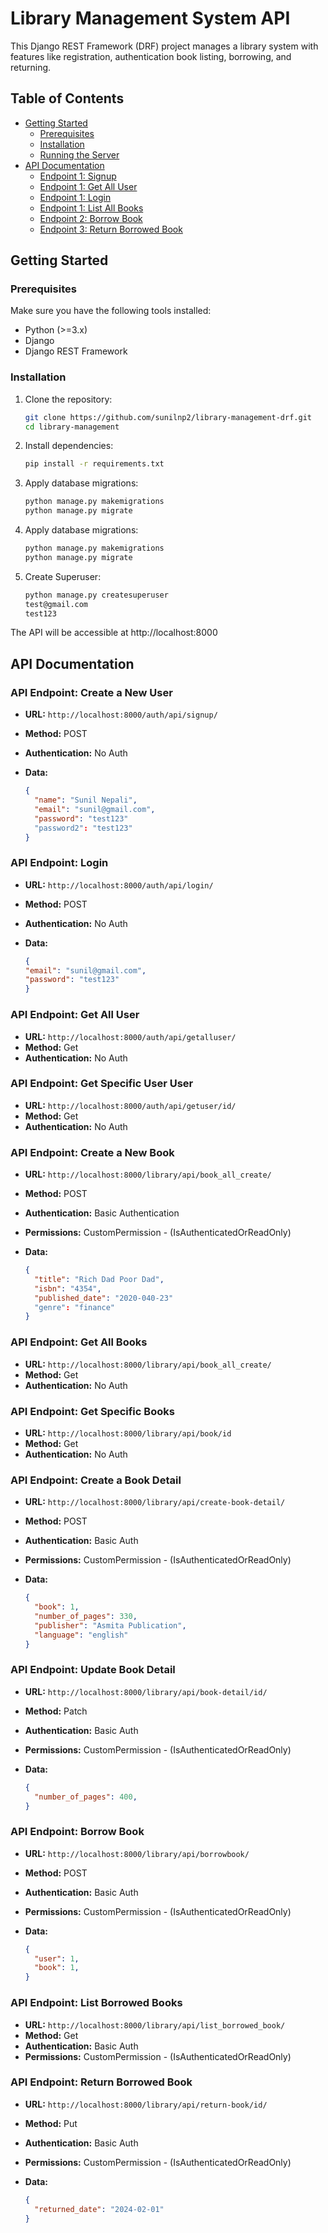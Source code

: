 # Library Management System API

This Django REST Framework (DRF) project manages a library system with features like registration, authentication book listing, borrowing, and returning.

## Table of Contents

- [Getting Started](#getting-started)
  - [Prerequisites](#prerequisites)
  - [Installation](#installation)
  - [Running the Server](#running-the-server)
- [API Documentation](#api-documentation)
  - [Endpoint 1: Signup](#http://localhost:8000/auth/api/signup/)
  - [Endpoint 1: Get All User](#http://localhost:8000/auth/api/getalluser/)
  - [Endpoint 1: Login](#http://localhost:8000/auth/api/login/)
  - [Endpoint 1: List All Books](#endpoint-1-list-all-books)
  - [Endpoint 2: Borrow Book](#endpoint-2-borrow-book)
  - [Endpoint 3: Return Borrowed Book](#endpoint-3-return-borrowed-book)

## Getting Started

### Prerequisites

Make sure you have the following tools installed:

- Python (>=3.x)
- Django
- Django REST Framework

### Installation

1. Clone the repository:

   ```bash
   git clone https://github.com/sunilnp2/library-management-drf.git
   cd library-management

2. Install dependencies:

    ```bash
    pip install -r requirements.txt

3. Apply database migrations:
    ```bash
    python manage.py makemigrations
    python manage.py migrate

4. Apply database migrations:
    ```bash
    python manage.py makemigrations
    python manage.py migrate
    
5. Create Superuser:
    ```bash
    python manage.py createsuperuser
    test@gmail.com
    test123

The API will be accessible at http://localhost:8000


## API Documentation

### API Endpoint: Create a New User

- **URL:** `http://localhost:8000/auth/api/signup/`
- **Method:** POST
- **Authentication:** No Auth
- **Data:**

  ```json
  {
    "name": "Sunil Nepali",
    "email": "sunil@gmail.com",
    "password": "test123"
    "password2": "test123"
  }

### API Endpoint: Login

- **URL:** `http://localhost:8000/auth/api/login/`
- **Method:** POST
- **Authentication:** No Auth
- **Data:**

  ```json
  {
  "email": "sunil@gmail.com",
  "password": "test123"
  }

### API Endpoint: Get All User

- **URL:** `http://localhost:8000/auth/api/getalluser/`
- **Method:** Get
- **Authentication:** No Auth

### API Endpoint: Get Specific User User

- **URL:** `http://localhost:8000/auth/api/getuser/id/`
- **Method:** Get
- **Authentication:** No Auth

### API Endpoint: Create a New Book

- **URL:** `http://localhost:8000/library/api/book_all_create/`
- **Method:** POST
- **Authentication:** Basic Authentication
- **Permissions:** CustomPermission - (IsAuthenticatedOrReadOnly)
- **Data:**

  ```json
  {
    "title": "Rich Dad Poor Dad",
    "isbn": "4354",
    "published_date": "2020-040-23"
    "genre": "finance"
  }

### API Endpoint: Get All Books

- **URL:** `http://localhost:8000/library/api/book_all_create/`
- **Method:** Get
- **Authentication:** No Auth

  
### API Endpoint: Get Specific Books

- **URL:** `http://localhost:8000/library/api/book/id`
- **Method:** Get
- **Authentication:** No Auth


### API Endpoint: Create a Book Detail

- **URL:** `http://localhost:8000/library/api/create-book-detail/`
- **Method:** POST
- **Authentication:** Basic Auth
- **Permissions:** CustomPermission - (IsAuthenticatedOrReadOnly)
- **Data:**

  ```json
  {
    "book": 1,
    "number_of_pages": 330,
    "publisher": "Asmita Publication",
    "language": "english"
  }

### API Endpoint: Update Book Detail

- **URL:** `http://localhost:8000/library/api/book-detail/id/`
- **Method:** Patch
- **Authentication:** Basic Auth
- **Permissions:** CustomPermission - (IsAuthenticatedOrReadOnly)
- **Data:**

  ```json
  {
    "number_of_pages": 400,
  }


### API Endpoint: Borrow Book

- **URL:** `http://localhost:8000/library/api/borrowbook/`
- **Method:** POST
- **Authentication:** Basic Auth
- **Permissions:** CustomPermission - (IsAuthenticatedOrReadOnly)
- **Data:**

  ```json
  {
    "user": 1, 
    "book": 1,
  }

  
### API Endpoint: List Borrowed Books

- **URL:** `http://localhost:8000/library/api/list_borrowed_book/`
- **Method:** Get
- **Authentication:** Basic Auth
- **Permissions:** CustomPermission - (IsAuthenticatedOrReadOnly)

### API Endpoint: Return Borrowed Book

- **URL:** `http://localhost:8000/library/api/return-book/id/`
- **Method:** Put
- **Authentication:** Basic Auth
- **Permissions:** CustomPermission - (IsAuthenticatedOrReadOnly)
- **Data:**

  ```json
  {
    "returned_date": "2024-02-01"
  }


  

  









